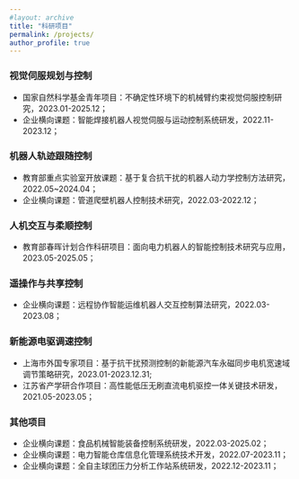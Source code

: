 ```yaml
---
#layout: archive
title: "科研项目"
permalink: /projects/
author_profile: true
---
```


### 视觉伺服规划与控制

- 国家自然科学基金青年项目：不确定性环境下的机械臂约束视觉伺服控制研究，2023.01-2025.12；
- 企业横向课题：智能焊接机器人视觉伺服与运动控制系统研发，2022.11-2023.12；
  
### 机器人轨迹跟随控制

- 教育部重点实验室开放课题：基于复合抗干扰的机器人动力学控制方法研究，2022.05~2024.04；
- 企业横向课题：管道爬壁机器人控制技术研究，2022.03-2022.12；

### 人机交互与柔顺控制

- 教育部春晖计划合作科研项目：面向电力机器人的智能控制技术研究与应用，2023.05-2025.05；
  
### 遥操作与共享控制

- 企业横向课题：远程协作智能运维机器人交互控制算法研究，2022.03-2023.08；
  
### 新能源电驱调速控制

- 上海市外国专家项目：基于抗干扰预测控制的新能源汽车永磁同步电机宽速域调节策略研究，2023.01-2023.12.31;
- 江苏省产学研合作项目：高性能低压无刷直流电机驱控一体关键技术研发，2021.05-2023.05；

### 其他项目

- 企业横向课题：食品机械智能装备控制系统研发，2022.03-2025.02；
- 企业横向课题：电力智能仓库信息化管理系统技术开发，2022.07-2023.11；
- 企业横向课题：全自主球团压力分析工作站系统研发，2022.12-2023.11；
